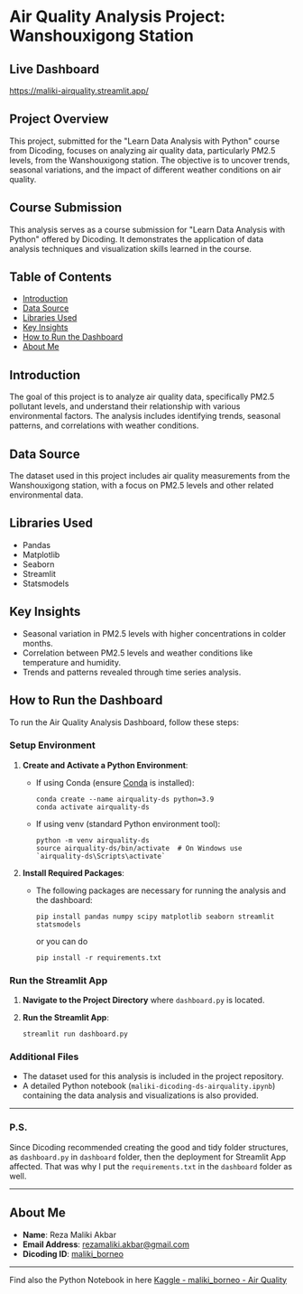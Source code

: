 # Air Quality Analysis Project: Wanshouxigong Station

## Live Dashboard
https://maliki-airquality.streamlit.app/

## Project Overview
This project, submitted for the "Learn Data Analysis with Python" course from Dicoding, focuses on analyzing air quality data, particularly PM2.5 levels, from the Wanshouxigong station. The objective is to uncover trends, seasonal variations, and the impact of different weather conditions on air quality.

## Course Submission
This analysis serves as a course submission for "Learn Data Analysis with Python" offered by Dicoding. It demonstrates the application of data analysis techniques and visualization skills learned in the course.

## Table of Contents
- [Introduction](#introduction)
- [Data Source](#data-source)
- [Libraries Used](#libraries-used)
- [Key Insights](#key-insights)
- [How to Run the Dashboard](#how-to-run-the-dashboard)
- [About Me](#about-me)

## Introduction
The goal of this project is to analyze air quality data, specifically PM2.5 pollutant levels, and understand their relationship with various environmental factors. The analysis includes identifying trends, seasonal patterns, and correlations with weather conditions.

## Data Source
The dataset used in this project includes air quality measurements from the Wanshouxigong station, with a focus on PM2.5 levels and other related environmental data.

## Libraries Used
- Pandas
- Matplotlib
- Seaborn
- Streamlit
- Statsmodels

## Key Insights
- Seasonal variation in PM2.5 levels with higher concentrations in colder months.
- Correlation between PM2.5 levels and weather conditions like temperature and humidity.
- Trends and patterns revealed through time series analysis.

## How to Run the Dashboard

To run the Air Quality Analysis Dashboard, follow these steps:

### Setup Environment

1. **Create and Activate a Python Environment**:
   - If using Conda (ensure [Conda](https://docs.conda.io/en/latest/) is installed):
     ```
     conda create --name airquality-ds python=3.9
     conda activate airquality-ds
     ```
   - If using venv (standard Python environment tool):
     ```
     python -m venv airquality-ds
     source airquality-ds/bin/activate  # On Windows use `airquality-ds\Scripts\activate`
     ```

2. **Install Required Packages**:
   - The following packages are necessary for running the analysis and the dashboard:
     ```
     pip install pandas numpy scipy matplotlib seaborn streamlit statsmodels
     ```

     or you can do
     ```
     pip install -r requirements.txt
     ```
### Run the Streamlit App

1. **Navigate to the Project Directory** where `dashboard.py` is located.

2. **Run the Streamlit App**:
    ```
    streamlit run dashboard.py
    ```

### Additional Files

- The dataset used for this analysis is included in the project repository.
- A detailed Python notebook (`maliki-dicoding-ds-airquality.ipynb`) containing the data analysis and visualizations is also provided.
---
### P.S.

Since Dicoding recommended creating the good and tidy folder structures, as `dashboard.py` in `dashboard` folder, then the deployment for Streamlit App affected.
That was why I put the `requirements.txt` in the `dashboard` folder as well.  

---

## About Me
- **Name**: Reza Maliki Akbar
- **Email Address**: rezamaliki.akbar@gmail.com
- **Dicoding ID**: [maliki_borneo](https://www.dicoding.com/users/maliki_borneo/)

---
Find also the Python Notebook in here
[Kaggle - maliki_borneo - Air Quality](https://www.kaggle.com/malikiborneo/maliki-dicoding-ds-airquality)
